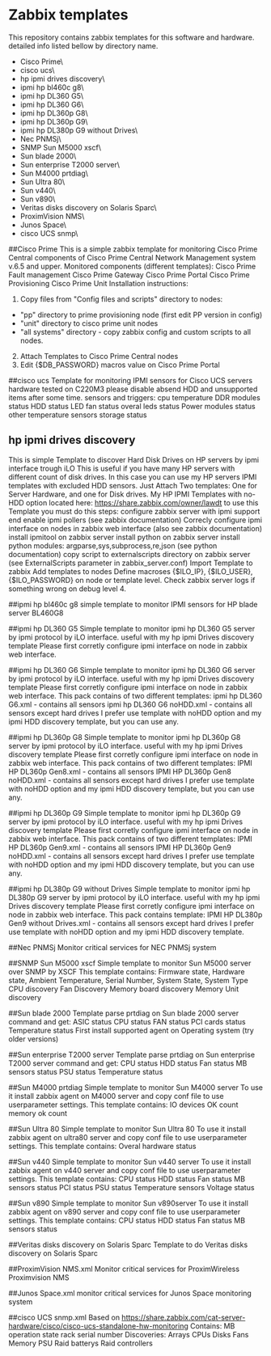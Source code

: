 # Zabbix templates
This repository contains zabbix templates for this software and hardware. detailed info listed bellow by directory name.
- Cisco Prime\
- cisco ucs\
- hp ipmi drives discovery\
- ipmi hp bl460c g8\
- ipmi hp DL360 G5\
- ipmi hp DL360 G6\
- ipmi hp DL360p G8\
- ipmi hp DL360p G9\
- ipmi hp DL380p G9 without Drives\
- Nec PNMSj\
- SNMP Sun M5000 xscf\
- Sun blade 2000\
- Sun enterprise T2000 server\
- Sun M4000 prtdiag\
- Sun Ultra 80\
- Sun v440\
- Sun v890\
- Veritas disks discovery on Solaris Sparc\
- ProximVision NMS\
- Junos Space\
- cisco UCS snmp\

##Cisco Prime
This is a simple zabbix template for monitoring Cisco Prime Central components of Cisco Prime Central Network Management system v.6.5 and upper.
Monitored components (different templates):
Cisco Prime Fault management
Cisco Prime Gateway
Cisco Prime Portal
Cisco Prime Provisioning
Cisco Prime Unit
Installation instructions:
1. Copy files from "Config files and scripts" directory to nodes:
- "pp" directory to prime provisioning node (first edit PP version in config)
- "unit" directory to cisco prime unit nodes
- "all systems" directory - copy zabbix config and custom scripts to all nodes.
2. Attach Templates to Cisco Prime Central nodes
3. Edit {$DB_PASSWORD} macros value on Cisco Prime Portal

##cisco ucs
Template for monitoring IPMI sensors for Cisco UCS servers hardware
tested on C220M3
please disable absend HDD and unsupported items after some time.
sensors and triggers:
cpu temperature
DDR modules status
HDD status
LED fan status
overal leds status
Power modules status
other temperature sensors
storage status

## hp ipmi drives discovery
This is simple Template to discover Hard Disk Drives on HP servers by ipmi interface trough iLO This is useful if you have many HP servers with different count of disk drives. In this case you can use my HP servers IPMI templates with excluded HDD sensors. Just Attach Two templates: One for Server Hardware, and one for Disk drives. My HP IPMI Templates with no-HDD option located here: https://share.zabbix.com/owner/lawdt
to use this Template you must do this steps:
configure zabbix server with ipmi support end enable ipmi pollers (see zabbix documentation)
Correcly configure ipmi interface on nodes in zabbix web interface (also see zabbix documentation)
install ipmitool on zabbix server
install python on zabbix server
install python modules: argparse,sys,subprocess,re,json (see python documentation)
copy script to externalscripts directory on zabbix server (see ExternalScripts parameter in zabbix_server.conf)
Import Template to zabbix
Add templates to nodes
Define macroses {$ILO_IP}, {$ILO_USER}, {$ILO_PASSWORD} on node or template level.
Check zabbix server logs if something wrong on debug level 4.

##ipmi hp bl460c g8
simple template to monitor IPMI sensors for HP blade server BL460G8

##ipmi hp DL360 G5
Simple template to monitor ipmi hp DL360 G5 server by ipmi protocol by iLO interface.
useful with my hp ipmi Drives discovery template
Please first corretly configure ipmi interface on node in zabbix web interface.

##ipmi hp DL360 G6
Simple template to monitor ipmi hp DL360 G6 server by ipmi protocol by iLO interface.
useful with my hp ipmi Drives discovery template
Please first corretly configure ipmi interface on node in zabbix web interface.
This pack contains of two different templates: ipmi hp DL360 G6.xml - contains all sensors ipmi hp DL360 G6 noHDD.xml - contains all sensors except hard drives I prefer use template with noHDD option and my ipmi HDD discovery template, but you can use any.

##ipmi hp DL360p G8
Simple template to monitor ipmi hp DL360p G8 server by ipmi protocol by iLO interface.
useful with my hp ipmi Drives discovery template
Please first corretly configure ipmi interface on node in zabbix web interface.
This pack contains of two different templates: IPMI HP DL360p Gen8.xml - contains all sensors IPMI HP DL360p Gen8 noHDD.xml - contains all sensors except hard drives I prefer use template with noHDD option and my ipmi HDD discovery template, but you can use any.

##ipmi hp DL360p G9
Simple template to monitor ipmi hp DL360p G9 server by ipmi protocol by iLO interface.
useful with my hp ipmi Drives discovery template
Please first corretly configure ipmi interface on node in zabbix web interface.
This pack contains of two different templates: IPMI HP DL360p Gen9.xml - contains all sensors IPMI HP DL360p Gen9 noHDD.xml - contains all sensors except hard drives I prefer use template with noHDD option and my ipmi HDD discovery template, but you can use any.

##ipmi hp DL380p G9 without Drives
Simple template to monitor ipmi hp DL380p G9 server by ipmi protocol by iLO interface.
useful with my hp ipmi Drives discovery template
Please first corretly configure ipmi interface on node in zabbix web interface.
This pack contains template: IPMI HP DL380p Gen9 without Drives.xml - contains all sensors except hard drives I prefer use template with noHDD option and my ipmi HDD discovery template.

##Nec PNMSj
Monitor critical services for NEC PNMSj system

##SNMP Sun M5000 xscf
Simple template to monitor Sun M5000 server over SNMP by XSCF
This template contains:
Firmware state, Hardware state, Ambient Temperature, Serial Number, System State, System Type
CPU discovery
Fan Discovery
Memory board discovery
Memory Unit discovery

##Sun blade 2000
Template parse prtdiag on Sun blade 2000 server command and get:
ASIC status
CPU status
FAN status
PCI cards status
Temperature status
First install supported agent on Operating system (try older versions)

##Sun enterprise T2000 server
Template parse prtdiag on Sun enterprise T2000 server command and get:
CPU status
HDD status
Fan status
MB sensors status
PSU status
Temperature status 

##Sun M4000 prtdiag
Simple template to monitor Sun M4000 server
To use it install zabbix agent on M4000 server and copy conf file to use userparameter settings.
This template contains:
IO devices OK count
memory ok count

##Sun Ultra 80
Simple template to monitor Sun Ultra 80
To use it install zabbix agent on ultra80 server and copy conf file to use userparameter settings.
This template contains:
Overal hardware status

##Sun v440
Simple template to monitor Sun v440 server
To use it install zabbix agent on v440 server and copy conf file to use userparameter settings.
This template contains:
CPU status
HDD status
Fan status
MB sensors status
PCI status
PSU status
Temperature sensors
Voltage status

##Sun v890
Simple template to monitor Sun v890server
To use it install zabbix agent on v890 server and copy conf file to use userparameter settings.
This template contains:
CPU status
HDD status
Fan status
MB sensors status

##Veritas disks discovery on Solaris Sparc
Template to do Veritas disks discovery on Solaris Sparc

##ProximVision NMS.xml
Monitor critical services for ProximWireless Proximvision NMS

##Junos Space.xml
monitor critical services for Junos Space monitoring system

##cisco UCS snmp.xml
Based on https://share.zabbix.com/cat-server-hardware/cisco/cisco-ucs-standalone-hw-monitoring
Contains:
MB operation state
rack serial number
Discoveries:
Arrays
CPUs
Disks
Fans
Memory
PSU
Raid batterys
Raid controllers